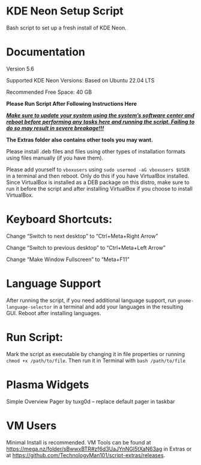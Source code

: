 # KDE Neon Setup Script
Bash script to set up a fresh install of KDE Neon.


# Documentation

Version 5.6

Supported KDE Neon Versions: Based on Ubuntu 22.04 LTS

Recommended Free Space: 40 GB

**Please Run Script After Following Instructions Here**

<ins>_**Make sure to update your system using the system’s software center and reboot before performing any tasks here and running the script. Failing to do so may result in severe breakage!!!**_</ins>

**The Extras folder also contains other tools you may want.**

Please install .deb files and files using other types of installation formats using files manually (if you have them).

Please add yourself to `vboxusers` using `sudo usermod -aG vboxusers $USER` in a terminal and then reboot. Only do this if you have VirtualBox installed. Since VirtualBox is installed as a DEB package on this distro, make sure to run it before the script and after installing VirtualBox if you choose to install VirtualBox. 


# Keyboard Shortcuts:

Change “Switch to next desktop” to “Ctrl+Meta+Right Arrow”

Change “Switch to previous desktop” to “Ctrl+Meta+Left Arrow”

Change “Make Window Fullscreen” to “Meta+F11”


# Language Support

After running the script, if you need additional language support, run `gnome-language-selector` in a terminal and add your languages in the resulting GUI. Reboot after installing languages. 


# Run Script:

Mark the script as executable by changing it in file properties or running `chmod +x /path/to/file`. Then run it in Terminal with `bash /path/to/file`


# Plasma Widgets

Simple Overview Pager by tuxg0d – replace default pager in taskbar


# VM Users

Minimal Install is recommended. VM Tools can be found at https://mega.nz/folder/sBwwxBTR#zf6d3UaJYnNGl5tXaN63ag in Extras or at https://github.com/TechnologyMan101/script-extras/releases.
